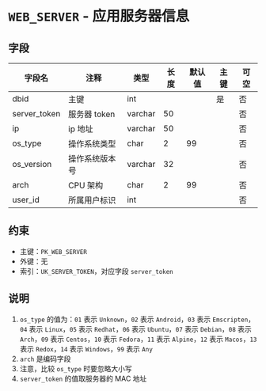 # `WEB_SERVER` - 应用服务器信息

## 字段

| 字段名       | 注释           | 类型    | 长度 | 默认值 | 主键 | 可空 |
| ------------ | -------------- | ------- | ---- | ------ | ---- | ---- |
| dbid         | 主键           | int     |      |        | 是   | 否   |
| server_token | 服务器 token   | varchar | 50   |        |      | 否   |
| ip           | ip 地址        | varchar | 50   |        |      | 否   |
| os_type      | 操作系统类型   | char    | 2    | 99     |      | 否   |
| os_version   | 操作系统版本号 | varchar | 32   |        |      | 否   |
| arch         | CPU 架构       | char    | 2    | 99     |      | 否   |
| user_id      | 所属用户标识   | int     |      |        |      | 否   |

## 约束

* 主键：`PK_WEB_SERVER`
* 外键：无
* 索引：`UK_SERVER_TOKEN`，对应字段 `server_token`

## 说明

1. `os_type` 的值为：`01` 表示 `Unknown`，`02` 表示 `Android`，`03` 表示 `Emscripten`，`04` 表示 `Linux`，`05` 表示 `Redhat`，`06` 表示 `Ubuntu`，`07` 表示 `Debian`，`08` 表示 `Arch`，`09` 表示 `Centos`，`10` 表示 `Fedora`，`11` 表示 `Alpine`，`12` 表示 `Macos`，`13` 表示 `Redox`，`14` 表示 `Windows`，`99` 表示 `Any`
2. `arch` 是编码字段
3. 注意，比较 `os_type` 时要忽略大小写
4. `server_token` 的值取服务器的 MAC 地址